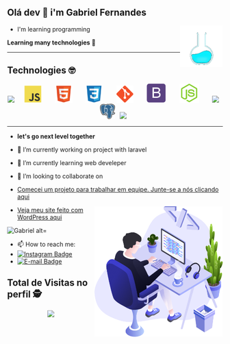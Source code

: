 
## Olá dev 👋   i'm Gabriel Fernandes

<img src="https://github.com/Gabrielfernandes87f/gabrielfernandes87f/blob/main/imgs/oie_source.gif?w=512" width=100 heigth=100 align="right"/>
 


- I'm learning programming 

**Learning many technologies** 🤩

*** 

## Technologies :nerd_face:

<p align="center">
    <img height="40" src="https://raw.githubusercontent.com/laravel/art/master/logo-lockup/5%20SVG/2%20CMYK/1%20Full%20Color/laravel-logolockup-cmyk-red.svg">
    &nbsp;&nbsp;&nbsp;&nbsp;
    <img height="40" src="https://raw.githubusercontent.com/devicons/devicon/master/icons/javascript/javascript-original.svg">
    &nbsp;&nbsp;&nbsp;&nbsp;&nbsp;&nbsp;
    <img height="40" src="https://raw.githubusercontent.com/devicons/devicon/master/icons/html5/html5-original.svg">
    &nbsp;&nbsp;&nbsp;&nbsp;&nbsp;&nbsp;
    <img height="40" src="https://raw.githubusercontent.com/devicons/devicon/master/icons/css3/css3-original.svg">
    &nbsp;&nbsp;&nbsp;&nbsp;&nbsp;&nbsp;
    <img height="40" src="https://raw.githubusercontent.com/devicons/devicon/master/icons/git/git-original.svg">
    &nbsp;&nbsp;&nbsp;&nbsp;&nbsp;&nbsp;
    <img width="45px" src="https://raw.githubusercontent.com/devicons/devicon/master/icons/bootstrap/bootstrap-plain.svg">
    &nbsp;&nbsp;&nbsp;&nbsp;&nbsp;&nbsp;
    <img width="45px" src="https://raw.githubusercontent.com/devicons/devicon/c5378d6c2510ffa0b3e4475af95618a8048d6cf1/icons/nodejs/nodejs-original.svg">
    &nbsp;&nbsp;&nbsp;&nbsp;&nbsp;&nbsp;
    <img src="https://www.mysql.com/common/logos/logo-mysql-170x115.png" height="35px"/>
     &nbsp;
    <img src="https://raw.githubusercontent.com/github/explore/80688e429a7d4ef2fca1e82350fe8e3517d3494d/topics/postgresql/postgresql.png" height="35px"/> 
    &nbsp;
    <img src="https://ioiodesign.com/wp-content/uploads/2020/10/Photoshop-logo.png" height="35px" />    
    &nbsp; 
</p>

***



- **let's go next level together**

- 🔭 I’m currently working on project with laravel
- 🌱 I’m currently learning web develeper
- 👯 I’m looking to collaborate on 
- [Comecei um projeto para trabalhar em equipe. Junte-se a nós clicando aqui](https://github.com/Gabrielfernandes87f/laravelpages) 

<img align="right" src="https://github.com/Gabrielfernandes87f/gabrielfernandes87f/blob//main/imgs/illustration.png" width="300"/>


- [Veja meu site feito com WordPress aqui](https://gabrielfernandesweb.online)

<p align="left">
  <img src="https://github-readme-stats.vercel.app/api/top-langs/?username=Gabrielfernandes87f&layout=compact&langs_count=8&hide=Blade,Shell&theme=dark" title="Gabriel alt="Gabriel's Top Langs"/>
</p>

- 📫 How to reach me: 
- [![Instagram Badge](https://img.shields.io/badge/-Gabriel.Fernandes.f-6633cc?style=flat-square&labelColor=6633cc&logo=instagram&logoColor=white&link=https://www.instagram.com/Gabriel.Fernandes.f/)](https://www.instagram.com/Gabriel.Fernandes.f/) 
- <a href="mailto:gabrielfernandesfotografias@outlook.com"><img src="https://img.shields.io/badge/Outlook-EA4335?style=for-the-badge&logo=Outlook&logoColor=white" title="Gabriel's E-mail" alt="E-mail Badge" /></a>

 ## Total de Visitas no perfil :detective: <br>
 <p align="center"> 
   <img alingn="center" src="https://profile-counter.glitch.me/Gabrielfernandes87f/count.svg" />
 </p>

